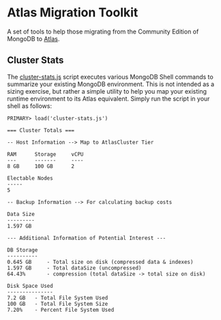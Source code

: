 # Atlas Migration Toolkit

A set of tools to help those migrating from the Community Edition of MongoDB to [Atlas](https://www.mongodb.com/cloud/atlas).

## Cluster Stats
The [cluster-stats.js](cluster-stats.js) script executes various MongoDB Shell commands to summarize your existing MongoDB environment. This is not intended as a sizing exercise, but rather a simple utility to help you map your existing runtime environment to its Atlas equivalent. Simply run the script in your shell as follows: 

```
PRIMARY> load('cluster-stats.js')

=== Cluster Totals ===

-- Host Information --> Map to AtlasCluster Tier

RAM 	 Storage 	 vCPU
--- 	 ------- 	 ----
8 GB 	 100 GB 	 2

Electable Nodes
-----
5

-- Backup Information --> For calculating backup costs

Data Size
---------
1.597 GB

--- Additional Information of Potential Interest ---

DB Storage
----------
0.645 GB 	 - Total size on disk (compressed data & indexes)
1.597 GB 	 - Total dataSize (uncompressed)
64.43% 		 - compression (total dataSize -> total size on disk)

Disk Space Used
---------------
7.2 GB 	 - Total File System Used
100 GB 	 - Total File System Size
7.20% 	 - Percent File System Used
```




